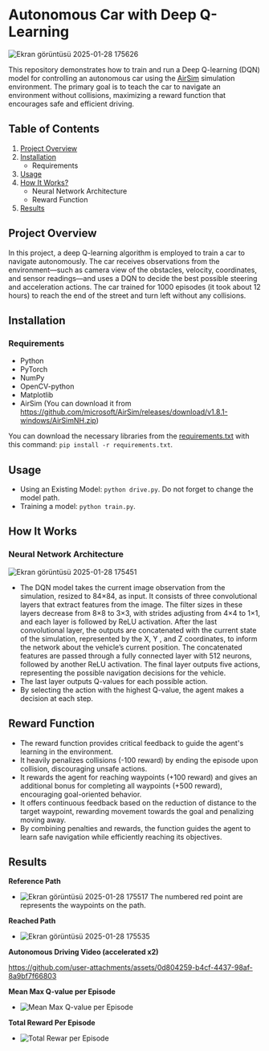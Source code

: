 # Autonomous Car with Deep Q-Learning
![Ekran görüntüsü 2025-01-28 175626](https://github.com/user-attachments/assets/a15f8b93-f8f0-4195-ac91-96e0ab266b07)

This repository demonstrates how to train and run a Deep Q-learning (DQN) model for controlling an autonomous car using the [AirSim](https://github.com/microsoft/AirSim/releases/download/v1.8.1-windows/AirSimNH.zip) simulation environment. The primary goal is to teach the car to navigate an environment without collisions, maximizing a reward function that encourages safe and efficient driving.
## Table of Contents
1. [Project Overview]()
2. [Installation]()
    - Requirements
3. [Usage]()
4. [How It Works?]()
    - Neural Network Architecture
    - Reward Function
5. [Results]()

## Project Overview
In this project, a deep Q-learning algorithm is employed to train a car to navigate autonomously. The car receives observations from the environment—such as camera view of the obstacles, velocity, coordinates, and sensor readings—and uses a DQN to decide the best possible steering and acceleration actions. The car trained for 1000 episodes (it took about 12 hours) to reach the end of the street and turn left without any collisions.

## Installation
### Requirements
* Python
* PyTorch 
* NumPy
* OpenCV-python
* Matplotlib
* AirSim (You can download it from https://github.com/microsoft/AirSim/releases/download/v1.8.1-windows/AirSimNH.zip)

You can download the necessary libraries from the [requirements.txt](https://github.com/BurakAhmet/Autonomous-Car-with-Deep-Q-Learning/blob/main/requirements.txt) with this command:
  ```pip install -r requirements.txt```.

## Usage
* Using an Existing Model: ```python drive.py```. Do not forget to change the model path.
* Training a model: ```python train.py```.

## How It Works
### Neural Network Architecture
![Ekran görüntüsü 2025-01-28 175451](https://github.com/user-attachments/assets/0b4c7c18-bcb1-471f-b463-5bca04e85d4f)
* The DQN model takes the current image observation from the simulation, resized to 84×84, as input. It consists of three convolutional layers that extract features from the image. The filter sizes in these layers decrease from 8×8 to 3×3, with strides adjusting from 4×4 to 1×1, and each layer is followed by ReLU activation. After the last convolutional layer, the outputs are concatenated with the current state of the simulation, represented by the X, Y , and Z coordinates, to inform the network about the vehicle’s current position. The concatenated features are passed through a fully connected layer with 512 neurons, followed by another ReLU activation. The final layer outputs five actions, representing the possible navigation decisions for the vehicle.
* The last layer outputs Q-values for each possible action.
* By selecting the action with the highest Q-value, the agent makes a decision at each step.

## Reward Function
* The reward function provides critical feedback to guide the agent's learning in the environment.
* It heavily penalizes collisions (-100 reward) by ending the episode upon collision, discouraging unsafe actions.
* It rewards the agent for reaching waypoints (+100 reward) and gives an additional bonus for completing all waypoints (+500 reward), encouraging goal-oriented behavior.
* It offers continuous feedback based on the reduction of distance to the target waypoint, rewarding movement towards the goal and penalizing moving away.
* By combining penalties and rewards, the function guides the agent to learn safe navigation while efficiently reaching its objectives.

## Results
**Reference Path**
* ![Ekran görüntüsü 2025-01-28 175517](https://github.com/user-attachments/assets/de92b2ef-1600-4106-bdf6-67d011fd58f7)
The numbered red point are represents the waypoints on the path.

**Reached Path**
* ![Ekran görüntüsü 2025-01-28 175535](https://github.com/user-attachments/assets/67a39b06-489d-4bc6-b7c2-03fa91853dd1)

**Autonomous Driving Video (accelerated x2)** 

https://github.com/user-attachments/assets/0d804259-b4cf-4437-98af-8a9bf7f66803

**Mean Max Q-value per Episode**
* ![Mean Max Q-value per Episode](https://github.com/user-attachments/assets/32d06d66-1a8f-48f5-b12e-9f49ab7742e9)

**Total Reward Per Episode**
* ![Total Rewar per Episode](https://github.com/user-attachments/assets/60267861-6661-4651-b839-871ebf5c0326)
